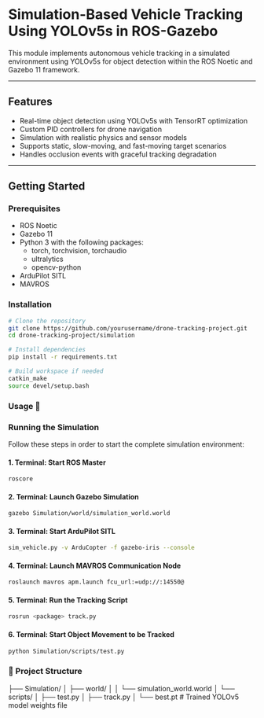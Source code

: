 # Simulation-Based Vehicle Tracking Using YOLOv5s in ROS-Gazebo

This module implements autonomous vehicle tracking in a simulated environment using YOLOv5s for object detection within the ROS Noetic and Gazebo 11 framework.

---

## Features

- Real-time object detection using YOLOv5s with TensorRT optimization  
- Custom PID controllers for drone navigation  
- Simulation with realistic physics and sensor models  
- Supports static, slow-moving, and fast-moving target scenarios  
- Handles occlusion events with graceful tracking degradation  

---

## Getting Started

### Prerequisites

- ROS Noetic  
- Gazebo 11  
- Python 3 with the following packages:
  - torch, torchvision, torchaudio  
  - ultralytics  
  - opencv-python  
- ArduPilot SITL
- MAVROS


### Installation

```bash
# Clone the repository
git clone https://github.com/yourusername/drone-tracking-project.git
cd drone-tracking-project/simulation

# Install dependencies
pip install -r requirements.txt

# Build workspace if needed
catkin_make
source devel/setup.bash
```

### Usage 🚁


### Running the Simulation

Follow these steps in order to start the complete simulation environment:

#### 1. Terminal: Start ROS Master
```bash
roscore
```
#### 2. Terminal: Launch Gazebo Simulation
```bash
gazebo Simulation/world/simulation_world.world
```
#### 3. Terminal: Start ArduPilot SITL
```bash
sim_vehicle.py -v ArduCopter -f gazebo-iris --console
```
#### 4. Terminal: Launch MAVROS Communication Node
```bash
roslaunch mavros apm.launch fcu_url:=udp://:14550@
```
#### 5. Terminal: Run the Tracking Script
```bash
rosrun <package> track.py
```
#### 6. Terminal: Start Object Movement to be Tracked
```bash
python Simulation/scripts/test.py
```
### 📁 Project Structure
├── Simulation/
│   ├── world/
│   │   └── simulation_world.world
│   └── scripts/
│       ├── test.py
│       ├── track.py
│       └── best.pt   # Trained YOLOv5 model weights file


